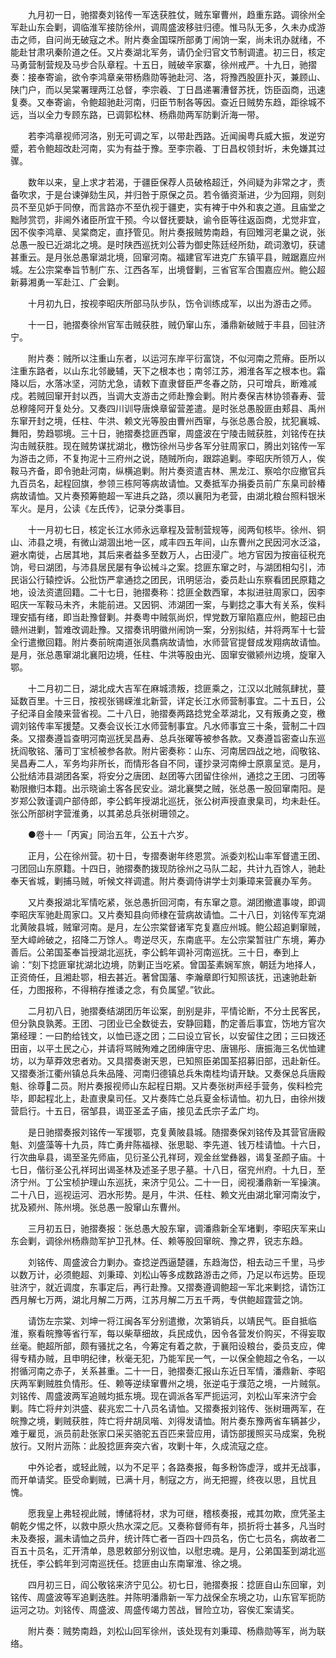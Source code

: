 <!-- { "loadSidebar": true } -->
　　九月初一日，驰摺奏刘铭传一军迭获胜仗，贼东窜曹州，趋重东路。调徐州全军赴山东会剿，调临淮军接防徐州，调周盛波移驻归德。惟马队无多，久未办成游击之师，自问尚无破寇之术。附片奏金国琛所部勇丁闹饷一案，尚未讯办就绪，不能赴甘肃巩秦阶道之任。又片奏湖北军务，请仍全归官文节制调遣。初三日，核定马勇营制营规及马步合队章程。十五日，贼破辛家寨，徐州戒严。十九日，驰摺奏：接奉寄谕，欲令李鸿章亲带杨鼎勋等驰赴河、洛，将豫西股匪扑灭，兼顾山、陕门户，而以吴棠署理两江总督，李宗羲、丁日昌递署漕督苏抚，饬臣函商，迅速复奏。又奉寄谕，令鲍超驰赴河南，归臣节制各等因。查近日贼势东趋，距徐城不远，当以全力专顾东路，已调郭松林、杨鼎勋两军防剿沂海一带。

　　若李鸿章视师河洛，别无可调之军，以带赴西路。近闻闽粤兵威大振，发逆穷蹙，若令鲍超改赴河南，实为有益于豫。至李宗羲、丁日昌权领封圻，未免嫌其过骤。

　　数年以来，皇上求才若渴，于疆臣保荐人员破格超迁，外间疑为非常之才，责备吹求，于是台谏弹劾生风，并归咎于原保之员。若令循资渐进，少为回翔，则刻员不至见妒于同僚，而言路亦不至仇视于疆吏，实有裨于中外和衷之道。且庙堂之黜陟赏罚，非阃外诸臣所宜干预。今以督抚要缺，谕令臣等往返函商，尤觉非宜，因不俟李鸿章、吴棠商定，直抒管见。附片奏报贼势南趋，有回雉河老巢之说，张总愚一股已近湖北之境。是时陕西巡抚刘公蓉为御史陈廷经所劾，疏词激切，获谴甚重云。是月张总愚窜湖北境，回窜河南。福建官军进克广东镇平县，贼踞嘉应州城。左公宗棠奉旨节制广东、江西各军，出境督剿，三省官军合围嘉应州。鲍公超新募湘勇一军赴江、广会剿。

　　十月初九日，按视李昭庆所部马队步队，饬令训练成军，以出为游击之师。

　　十一日，驰摺奏徐州官军击贼获胜，贼仍窜山东，潘鼎新破贼于丰县，回驻济宁。

　　附片奏：贼所以注重山东者，以运河东岸平衍富饶，不似河南之荒瘠。臣所以注重东路者，以山东北邻畿辅，天下之根本也；南邻江苏，湘淮各军之根本也。霜降以后，水落冰坚，河防尤急，请敕下直隶督臣严冬春之防，只可增兵，断难减戍。若贼回窜开封以西，当调大支游击之师赴豫会剿。附片奏保吉林协领春寿、营总穆隆阿开复处分。又奏四川训导唐焕章留营差遣。是时张总愚股匪由郏县、禹州东窜开封之境，任柱、牛洪、赖文光等股由曹州西窜，与张总愚合股，扰犯襄城、舞阳，势趋鄂境。三十日，驰摺奏捻匪西窜，周盛波在宁陵击贼获胜，刘铭传在扶沟击贼获胜。现在贼势谋扰湖北，檄饬徐州马步各军分驻周家口，腾出刘铭传一军为游击之师，不复拘泥十三府州之说，随贼所向，跟踪追剿。李昭庆所领万人，俟鞍马齐备，即令驰赴河南，纵横追剿。附片奏资遣吉林、黑龙江、察哈尔应撤官兵九百员名，起程回旗，参领三栋阿等病故请恤。又奏抵军办捐委员前广东臬司龄椿病故请恤。又片奏预筹鲍超一军进兵之路，须以襄阳为老营，由湖北粮台照料银米军火。是月，公读《左氏传》，记录分类事目。

　　十一月初七日，核定长江水师永远章程及营制营规等，阅两旬核毕。徐州、铜山、沛县之境，有微山湖涸出地一区，咸丰四五年间，山东曹州之民因河水泛溢，避水南徙，占居其地，其后来者益多至数万人，占田浸广。地方官因为按亩征税充饷，号曰湖团，与沛县居民屡有争讼械斗之案。捻匪东窜之时，与湖团相勾引，沛民诣公行辕控诉。公批饬严拿通捻之团民，讯明惩治，委员赴山东察看团民原籍之地，设法资遣回籍。二十七日，驰摺奏称：捻匪全数西窜，本拟进驻周家口，因李昭庆一军鞍马未齐，未能前进。又因铜、沛湖团一案，与剿捻之事大有关系，俟料理安插有绪，即当赴豫督剿。并奏粤中贼氛尚炽，悍党数万窜陷嘉应州，鲍超已由赣州进剿，暂难改调赴豫。又摺奏讯明徽州闹饷一案，分别拟结，并将两军十七营全行遣撤回籍。附片奏前皖南道张凤翥病故请恤，水师营官提督成发翔病故请恤。是月，张总愚窜湖北襄阳边境，任柱、牛洪等股由光、固窜安徽颍州边境，旋窜入鄂。

　　十二月初二日，湖北成大吉军在麻城溃叛，捻匪乘之，江汉以北贼氛肆扰，蔓延数百里。十三日，按视张锡嵘淮北新营，详定长江水师营制事宜。二十五日，公子纪泽自金陵来营省视。二十八日，驰摺奏两路捻党全萃湖北，又有叛勇之变，檄调刘铭传率军援楚。又奏会议长江水师营制事宜。凡水师事宜三十条，营制二十四条。又摺奏遵旨查明河南巡抚吴昌寿、总兵张曜等被参各款。又奏遵旨密查山东巡抚阎敬铭、藩司丁宝桢被参各款。附片密奏称：山东、河南居四战之地，阎敬铭、吴昌寿二人，军务均非所长，而情形各自不同，谨抄录河南绅士原禀呈览。是月，公批结沛县湖团各案，将安分之唐团、赵团等六团留住徐州，通捻之王团、刁团等勒限撤归本籍。出示晓谕土客各民安业。湖北襄樊之贼，张总愚一股回窜南阳。是岁郑公敦谨调户部侍郎，李公鹤年授湖北巡抚，张公树声授直隶臬司，均未赴任。张公所部树字营淮勇，以其弟总兵张树珊领之。

　　●卷十一「丙寅」同治五年，公五十六岁。

　　正月，公在徐州营。初十日，专摺奏谢年终恩赏。派委刘松山率军督遣王团、刁团回山东原籍。十四日，驰摺奏酌拨现防徐州之马队二起，共计九百馀人，驰赴奉天省城，剿捕马贼，听候文祥调遣。附片奏调侍讲学士刘秉璋来营襄办军务。

　　又片奏报湖北军情吃紧，张总愚折回河南，有东窜之意。湖团撤遣事竣，即调李昭庆军驰赴周家口。又片奏知县向师棣在营病故请恤。二十八日，刘铭传军克湖北黄陂县城，贼窜河南。是月，左公宗棠督诸军克复嘉应州城。鲍公超追剿窜贼，至大嶂岭破之，招降二万馀人。粤逆尽灭，东南底平。左公宗棠暂驻广东境，筹办善后。公弟国荃奉旨授湖北巡抚，李公鹤年调补河南巡抚。三十日，奉到上谕：“刻下捻匪窜扰湖北边境，防剿正当吃紧。曾国荃素娴军旅，朝廷为地择人，正资倚任，且湘赴鄂，相去甚近。著曾国藩、李瀚章即行知照该抚，迅速驰赴新任，力图报称，不得稍存推诿之念，有负属望。”钦此。

　　二月初八日，驰摺奏结湖团历年讼案，剖别是非，平情论断，不分土民客民，但分孰良孰莠。王团、刁团业已全数徙去，安静回籍，酌定善后事宜，饬地方官次第经理：一曰酌给钱文，以恤已逐之团；二曰设立官长，以安留住之团；三曰拨还田亩，以平土民之心，并请将骂贼殉难之团绅唐守忠、唐锡彤、唐振海三名优恤建坊，以为草莽效忠者劝。又具摺奏谢天恩，已知照臣弟国荃招募旧部，迅赴新任。又摺奏浙江衢州镇总兵朱品隆、河南归德镇总兵朱南桂均请开缺。又奏保总兵唐殿魁、徐尊二员。附片奏报视师山东起程日期。又片奏张树声经手营务，俟料检完毕，即起程北上，赴直隶臬司任。又片奏阵亡总兵夏金标请恤。初九日，由徐州拨营启行。十五日，宿邹县，谒亚圣孟子庙，接见孟氏宗子孟广均。

　　是日驰摺奏报刘铭传一军援鄂，克复黄陂县城。随摺奏保刘铭传及其营官唐殿魁、刘盛藻等十九员，阵亡勇弁陈福禄、张思聪、李先道、钱万桂请恤。十六日，行次曲阜县，谒至圣先师庙，见衍圣公孔祥珂，观金丝堂彝器，谒复圣颜子庙。十七日，偕衍圣公孔祥珂出谒圣林及述圣子思子墓。十八日，宿兖州府。十九日，至济宁州。丁公宝桢护理山东巡抚，来济宁见公。二十一日，阅视潘鼎新一军操演。二十八日，巡视运河、泗水形势。是月，牛洪、任柱、赖文光由湖北窜河南汝宁，扰及颍州、陈州境。张总愚一股窜山东曹州。

　　三月初五日，驰摺奏报：张总愚大股东窜，调潘鼎新全军堵剿，李昭庆军来山东会剿，调徐州杨鼎勋军护卫孔林。任、赖等股回窜皖、豫之界，锐志东趋。

　　刘铭传、周盛波合力剿办。查捻逆西逼楚疆，东趋海岱，相去动三千里，马步以数万计，必须鲍超、刘秉璋、刘松山等多成数路游击之师，乃足以布远势。臣现驻济宁，就近调度，东事定后，再行赴豫。又摺奏遵调鲍超一军北来剿捻，请饬江西月解七万两，湖北月解二万两，江苏月解二万五千两，专供鲍超霆营之饷。

　　请饬左宗棠、刘坤一将江闽各军分别遣撤，次第销兵，以靖民气。臣自抵临淮，察看皖豫等省行军，每以柴草细故，兵民成仇，因令各营发价购买，不得妄取丝毫。鲍超所部，颇有骚扰之名，今筹定有着之款，于襄阳设粮台，委员支应，俾得专精办贼，且申明纪律，秋毫无犯，乃能军民一气，一以保全鲍超之令名，一以拊循河南之赤子，关系甚重。二十一日，驰摺奏汇报山东近日军情，潘鼎新、李昭庆两军剿贼胜负情形。任、赖等逆续窜曹州之境，张逆屯于濮范之境，一片贼氛。刘铭传、周盛波两军追贼均抵东境。现在调派各军严扼运河，刘松山军来济宁会剿。阵亡将弁刘洪盛、裴兆宏二十八员名请恤。又摺奏报刘铭传、张树珊两军，在皖豫之境，剿贼获胜，阵亡将弁胡凤喈、刘得发请恤。附片奏东豫两省车辆甚少，难于雇觅，派员前赴张家口采买骆驼五百匹来营应用，请饬部援照买马成案，免税放行。又附片沥陈：此股捻匪奔突六省，攻剿十年，久成流寇之症。

　　中外论者，或轻此贼，以为不足平；各路奏报，每多粉饰虚浮，或并无战事，而开单请奖。臣受命剿贼，已满十月，制寇之方，尚无把握，终夜以思，且忧且愧。

　　愿我皇上弗轻视此贼，博储将材，求为可继，稽核奏报，戒其勿欺，庶凭圣主朝乾夕惕之怀，以救中原火热水深之厄。又奏称督师有年，损折将士甚多，凡当时未及奏报，漏未请恤之员弁，统计阵亡者一百四十四员名，伤亡七员名，病故者二百五十员名，汇开清单，恳恩敕部分别议恤，以慰忠魂。是月，公弟国荃到湖北巡抚任，李公鹤年到河南巡抚任。捻匪由山东南窜淮、徐之境。

　　四月初三日，阎公敬铭来济宁见公。初七日，驰摺奏报：捻匪自山东回窜，刘铭传、周盛波等军追剿迭胜。并陈明潘鼎新一军力战保全东境之功，山东官军扼防运河之功。刘铭传、周盛波、周盛传竭力苦战，冒险立功，容俟汇案请奖。

　　附片奏：贼势南趋，刘松山回军徐州，该处现有刘秉璋、杨鼎勋等军，尚为联络。

